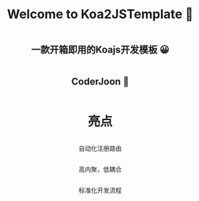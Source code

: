 <div  class="box"  style="    display: flex;    justify-content: center;    align-items: center;    flex-direction: column; ">  <h1 align="center">Welcome to Koa2JSTemplate 👋</h1> 
     <h2 align="center"> 一款开箱即用的Koajs开发模板  😀</h2> 
     <h2 align="center"> CoderJoon  🐂</h2> 





# 亮点

自动化注册路由

高内聚，低耦合

标准化开发流程